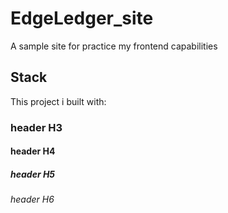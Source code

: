 # EdgeLedger_site
A sample site for practice my frontend capabilities 


## Stack 
This project i built with:

### header H3
#### header H4
##### header H5
###### header H6
